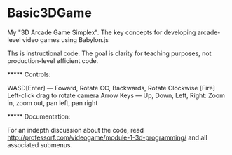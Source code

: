 # Basic3DGame
My "3D Arcade Game Simplex". The key concepts for developing arcade-level video games using Babylon.js

Ths is instructional code. The goal is clarity for teaching purposes, not production-level efficient code.  

***** Controls: 

WASD[Enter] — Foward, Rotate CC, Backwards, Rotate Clockwise [Fire]
Left-click drag to rotate camera
Arrow Keys — Up, Down, Left, Right: Zoom in, zoom out, pan left, pan right

***** Documentation: 

For an indepth discussion about the code, read http://professorf.com/videogame/module-1-3d-programming/ and all associated submenus.
